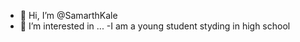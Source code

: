 - 👋 Hi, I’m @SamarthKale
- 👀 I’m interested in ... 
-I am a young student styding in high school 
<!---
SamarthKale/SamarthKale is a ✨ special ✨ repository because its `README.md` (this file) appears on your GitHub profile.
You can click the Preview link to take a look at your changes.
--->
